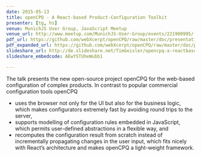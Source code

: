 ```yaml
---
date: 2015-05-13
title: openCPQ - A React-based Product-Configuration Toolkit
presenter: [tg, hs]
venue: MunichJS User Group, JavaScript Meetup
venue_url: http://www.meetup.com/MunichJS-User-Group/events/221909995/
pdf_url: https://github.com/webXcerpt/openCPQ/raw/master/doc/presentations/MunichJS-2015-05-openCPQ.pdf
pdf_expanded_url: https://github.com/webXcerpt/openCPQ/raw/master/doc/presentations/MunichJS-2015-05-openCPQ-expanded.pdf
slideshare_url: http://de.slideshare.net/TimGeisler/opencpq-a-reactbased-productconfiguration-toolkit
slideshare_embedcode: AEwYSTUheWubb1

---
```


The talk presents the new open-source project openCPQ for the web-based configuration of complex products. In contrast to popular commercial configuration tools openCPQ
- uses the browser not only for the UI but also for the business logic, which makes configurators extremely fast by avoiding round trips to the server,
- supports modelling of configuration rules embedded in JavaScript, which permits user-defined abstractions in a flexible way, and
- recomputes the configuration result from scratch instead of incrementally propagating changes in the user input, which fits nicely with React’s architecture and makes openCPQ a light-weight framework.
